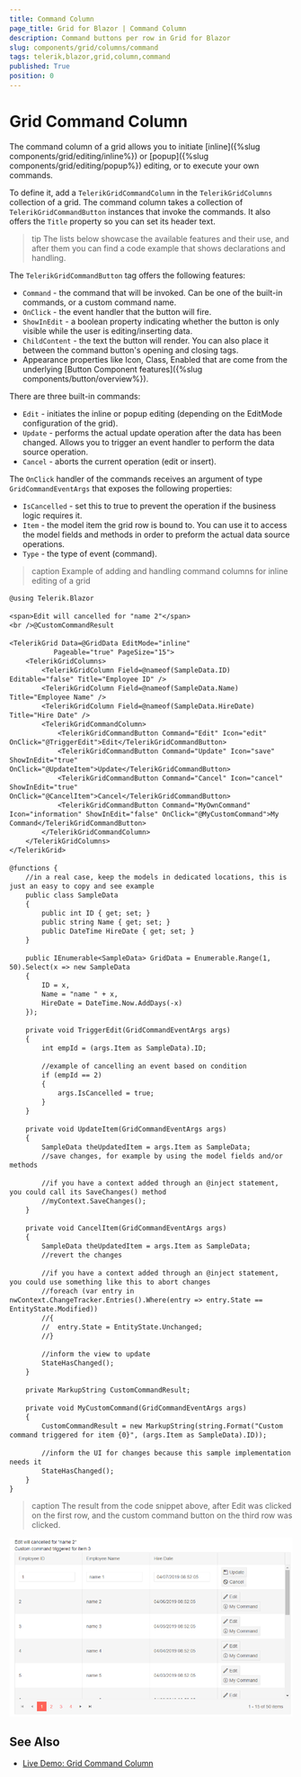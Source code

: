 ```yaml
---
title: Command Column
page_title: Grid for Blazor | Command Column
description: Command buttons per row in Grid for Blazor
slug: components/grid/columns/command
tags: telerik,blazor,grid,column,command
published: True
position: 0
---
```


# Grid Command Column

The command column of a grid allows you to initiate [inline]({%slug components/grid/editing/inline%}) or [popup]({%slug components/grid/editing/popup%}) editing, or to execute your own commands.

To define it, add a `TelerikGridCommandColumn` in the `TelerikGridColumns` collection of a grid. The command column takes a collection of `TelerikGridCommandButton` instances that invoke the commands. It also offers the `Title` property so you can set its header text.

>tip The lists below showcase the available features and their use, and after them you can find a code example that shows declarations and handling.

The `TelerikGridCommandButton` tag offers the following features:

* `Command` - the command that will be invoked. Can be one of the built-in commands, or a custom command name.
* `OnClick` - the event handler that the button will fire.
* `ShowInEdit` - a boolean property indicating whether the button is only visible while the user is editing/inserting data.
* `ChildContent` - the text the button will render. You can also place it between the command button's opening and closing tags.
* Appearance properties like Icon, Class, Enabled that are come from the underlying [Button Component features]({%slug components/button/overview%}).

There are three built-in commands:

* `Edit` - initiates the inline or popup editing (depending on the EditMode configuration of the grid).
* `Update` - performs the actual update operation after the data has been changed. Allows you to trigger an event handler to perform the data source operation.
* `Cancel` - aborts the current operation (edit or insert).

The `OnClick` handler of the commands receives an argument of type `GridCommandEventArgs` that exposes the following properties:

* `IsCancelled` - set this to true to prevent the operation if the business logic requires it.
* `Item` - the model item the grid row is bound to. You can use it to access the model fields and methods in order to preform the actual data source operations.
* `Type` - the type of event (command).

>caption Example of adding and handling command columns for inline editing of a grid

````CSHTML
@using Telerik.Blazor

<span>Edit will cancelled for "name 2"</span>
<br />@CustomCommandResult

<TelerikGrid Data=@GridData EditMode="inline"
		   Pageable="true" PageSize="15">
	<TelerikGridColumns>
		<TelerikGridColumn Field=@nameof(SampleData.ID) Editable="false" Title="Employee ID" />
		<TelerikGridColumn Field=@nameof(SampleData.Name) Title="Employee Name" />
		<TelerikGridColumn Field=@nameof(SampleData.HireDate) Title="Hire Date" />
		<TelerikGridCommandColumn>
			<TelerikGridCommandButton Command="Edit" Icon="edit" OnClick="@TriggerEdit">Edit</TelerikGridCommandButton>
			<TelerikGridCommandButton Command="Update" Icon="save" ShowInEdit="true" OnClick="@UpdateItem">Update</TelerikGridCommandButton>
			<TelerikGridCommandButton Command="Cancel" Icon="cancel" ShowInEdit="true" OnClick="@CancelItem">Cancel</TelerikGridCommandButton>
			<TelerikGridCommandButton Command="MyOwnCommand" Icon="information" ShowInEdit="false" OnClick="@MyCustomCommand">My Command</TelerikGridCommandButton>
		</TelerikGridCommandColumn>
	</TelerikGridColumns>
</TelerikGrid>

@functions {
	//in a real case, keep the models in dedicated locations, this is just an easy to copy and see example
	public class SampleData
	{
		public int ID { get; set; }
		public string Name { get; set; }
		public DateTime HireDate { get; set; }
	}

	public IEnumerable<SampleData> GridData = Enumerable.Range(1, 50).Select(x => new SampleData
	{
		ID = x,
		Name = "name " + x,
		HireDate = DateTime.Now.AddDays(-x)
	});

	private void TriggerEdit(GridCommandEventArgs args)
	{
		int empId = (args.Item as SampleData).ID;

		//example of cancelling an event based on condition
		if (empId == 2)
		{
			args.IsCancelled = true;
		}
	}
	
	private void UpdateItem(GridCommandEventArgs args)
	{
		SampleData theUpdatedItem = args.Item as SampleData;
		//save changes, for example by using the model fields and/or methods

		//if you have a context added through an @inject statement, you could call its SaveChanges() method
		//myContext.SaveChanges();
	}
	
	private void CancelItem(GridCommandEventArgs args)
	{
		SampleData theUpdatedItem = args.Item as SampleData;
		//revert the changes

		//if you have a context added through an @inject statement, you could use something like this to abort changes
		//foreach (var entry in nwContext.ChangeTracker.Entries().Where(entry => entry.State == EntityState.Modified))
		//{
		//	entry.State = EntityState.Unchanged;
		//}

		//inform the view to update
		StateHasChanged();
	}
	
	private MarkupString CustomCommandResult;

	private void MyCustomCommand(GridCommandEventArgs args)
	{
		CustomCommandResult = new MarkupString(string.Format("Custom command triggered for item {0}", (args.Item as SampleData).ID));

		//inform the UI for changes because this sample implementation needs it
		StateHasChanged();
	}
}
````

>caption The result from the code snippet above, after Edit was clicked on the first row, and the custom command button on the third row was clicked.

![](images/command-column-result.png)

## See Also

  * [Live Demo: Grid Command Column](https://demos.telerik.com/blazor/grid/inlineediting)